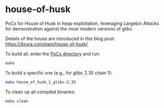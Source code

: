 # house-of-husk
PoCs for House of Husk in heap exploitation, leveraging Largebin Attacks for demonstration against the most modern versions of glibc.

Details of the house are introduced in this blog post: https://4xura.com/pwn/house-of-husk/

To build all, enter the [PoCs directory](https://github.com/4xura/house-of-husk/tree/main/PoCs) and run:

```sh
make
```

To build a specific one (e.g., for glibc 2.35 chain 1):

```sh
make house_of_husk_1_glibc-2.35
```

To clean up all compiled binaries:

```sh
make clean
```

 
